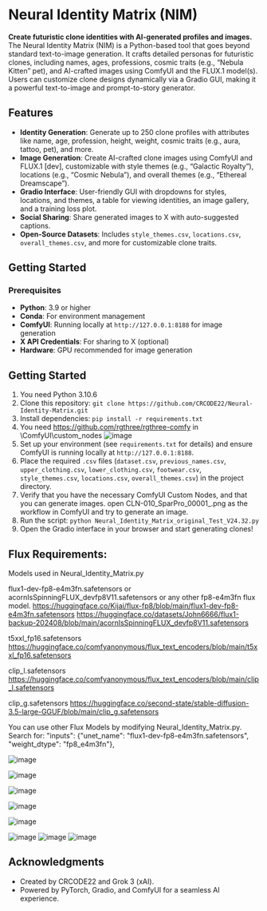 # Neural Identity Matrix (NIM)

**Create futuristic clone identities with AI-generated profiles and images.** The Neural Identity Matrix (NIM) is a Python-based tool that goes beyond standard text-to-image generation. It crafts detailed personas for futuristic clones, including names, ages, professions, cosmic traits (e.g., “Nebula Kitten” pet), and AI-crafted images using ComfyUI and the FLUX.1 model(s). Users can customize clone designs dynamically via a Gradio GUI, making it a powerful text-to-image and prompt-to-story generator.

## Features

- **Identity Generation**: Generate up to 250 clone profiles with attributes like name, age, profession, height, weight, cosmic traits (e.g., aura, tattoo, pet), and more.
- **Image Generation**: Create AI-crafted clone images using ComfyUI and FLUX.1 [dev], customizable with style themes (e.g., “Galactic Royalty”), locations (e.g., “Cosmic Nebula”), and overall themes (e.g., “Ethereal Dreamscape”).
- **Gradio Interface**: User-friendly GUI with dropdowns for styles, locations, and themes, a table for viewing identities, an image gallery, and a training loss plot.
- **Social Sharing**: Share generated images to X with auto-suggested captions.
- **Open-Source Datasets**: Includes `style_themes.csv`, `locations.csv`, `overall_themes.csv`, and more for customizable clone traits.

## Getting Started

### Prerequisites
- **Python**: 3.9 or higher
- **Conda**: For environment management
- **ComfyUI**: Running locally at `http://127.0.0.1:8188` for image generation
- **X API Credentials**: For sharing to X (optional)
- **Hardware**: GPU recommended for image generation

## Getting Started
1. You need Python 3.10.6
2. Clone this repository: `git clone https://github.com/CRCODE22/Neural-Identity-Matrix.git`
3. Install dependencies: `pip install -r requirements.txt`
4. You need https://github.com/rgthree/rgthree-comfy in \ComfyUI\custom_nodes ![image](https://github.com/user-attachments/assets/54b5a7e1-e62c-4970-98bb-f01035b6c7c7)
6. Set up your environment (see `requirements.txt` for details) and ensure ComfyUI is running locally at `http://127.0.0.1:8188`.
7. Place the required `.csv` files (`dataset.csv`, `previous_names.csv`, `upper_clothing.csv`, `lower_clothing.csv`, `footwear.csv`, `style_themes.csv`, `locations.csv`, `overall_themes.csv`) in the project directory.
8. Verify that you have the necessary ComfyUI Custom Nodes, and that you can generate images. open CLN-010_SparPro_00001_.png as the workflow in ComfyUI and try to generate an image.
9. Run the script: `python Neural_Identity_Matrix_original_Test_V24.32.py`
10. Open the Gradio interface in your browser and start generating clones!

## Flux Requirements:

Models used in Neural_Identity_Matrix.py

flux1-dev-fp8-e4m3fn.safetensors or acornIsSpinningFLUX_devfp8V11.safetensors or any other fp8-e4m3fn flux model.
https://huggingface.co/Kijai/flux-fp8/blob/main/flux1-dev-fp8-e4m3fn.safetensors
https://huggingface.co/datasets/John6666/flux1-backup-202408/blob/main/acornIsSpinningFLUX_devfp8V11.safetensors

t5xxl_fp16.safetensors
https://huggingface.co/comfyanonymous/flux_text_encoders/blob/main/t5xxl_fp16.safetensors

clip_l.safetensors
https://huggingface.co/comfyanonymous/flux_text_encoders/blob/main/clip_l.safetensors

clip_g.safetensors
https://huggingface.co/second-state/stable-diffusion-3.5-large-GGUF/blob/main/clip_g.safetensors

You can use other Flux Models by modifying Neural_Identity_Matrix.py.
Search for: "inputs": {"unet_name": "flux1-dev-fp8-e4m3fn.safetensors", "weight_dtype": "fp8_e4m3fn"},

![image](https://github.com/user-attachments/assets/185a256f-bab5-4c06-a271-789f1a93b9a7)

![image](https://github.com/user-attachments/assets/e8ee598e-6968-4870-ba7a-ec81af9b7ad4)

![image](https://github.com/user-attachments/assets/b37ddfe9-90b5-4bbd-84b1-e666ced0dcd9)

![image](https://github.com/user-attachments/assets/03488f1c-5e05-4cf5-88b2-3a36db32f6e2)

![image](https://github.com/user-attachments/assets/3ce302ef-82c6-44b0-bdcf-50f1d11c0d0f)

![image](https://github.com/user-attachments/assets/f0cd18e9-d81c-4e8b-9d0f-92227e214149) ![image](https://github.com/user-attachments/assets/e056968d-9f70-4e47-80d2-2931d6fa715b) ![image](https://github.com/user-attachments/assets/35c7dc63-7f3b-48eb-b87d-13f0cc827bc2)

## Acknowledgments
- Created by CRCODE22 and Grok 3 (xAI).
- Powered by PyTorch, Gradio, and ComfyUI for a seamless AI experience.
